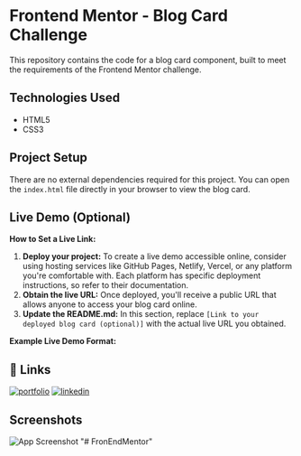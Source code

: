 # Frontend Mentor - Blog Card Challenge

This repository contains the code for a blog card component, built to meet the requirements of the Frontend Mentor challenge.

## Technologies Used

- HTML5
- CSS3

## Project Setup

There are no external dependencies required for this project. You can open the `index.html` file directly in your browser to view the blog card.

## Live Demo (Optional)

**How to Set a Live Link:**

1. **Deploy your project:** To create a live demo accessible online, consider using hosting services like GitHub Pages, Netlify, Vercel, or any platform you're comfortable with. Each platform has specific deployment instructions, so refer to their documentation.
2. **Obtain the live URL:** Once deployed, you'll receive a public URL that allows anyone to access your blog card online.
3. **Update the README.md:** In this section, replace `[Link to your deployed blog card (optional)]` with the actual live URL you obtained.

**Example Live Demo Format:**

## 🔗 Links

[![portfolio](https://img.shields.io/badge/my_portfolio-000?style=for-the-badge&logo=ko-fi&logoColor=white)](https://dev-miyad.vercel.app/)
[![linkedin](https://img.shields.io/badge/linkedin-0A66C2?style=for-the-badge&logo=linkedin&logoColor=white)](https://www.linkedin.com/in/mh-miyad/)

## Screenshots

![App Screenshot](https://i.ibb.co/wy57P7K/Desktop-Active.jpg)
"# FronEndMentor" 
